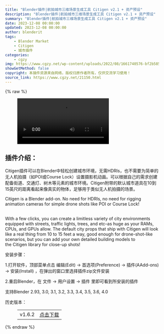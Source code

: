 ```yaml
---
title: "Blender插件|航拍城市三维场景生成工具 Citigen v2.1 + 资产预设"
description: "Blender插件|航拍城市三维场景生成工具 Citigen v2.1 + 资产预设"
summary: "Blender插件|航拍城市三维场景生成工具 Citigen v2.1 + 资产预设"
date: 2023-12-08 00:00:00
updated: 2023-12-08 00:00:00
author: blenderit
tags: 
    - Blender Market
    - Citigen
    - 城市插件
categories:
    - cgzy
img: https://www.cgzy.net/wp-content/uploads/2022/08/1661740576-bf2b585aaeb7a04.jpg
showGetMethod: false
copyright: 本插件资源来自网络，版权归原作者所有，仅供交流学习使用！
source_link: https://www.cgzy.net/21150.html
---
```


{% raw %}
<figure class="wp-block-video aligncenter"><video controls src="http://cloud.video.taobao.com/play/u/null/p/1/e/6/t/1/440863913419.mp4"></video></figure><div class="wp-block-pandastudio-title"><div class="title_style_01"><h2 id="h2-0">插件介绍：</h2></div></div><p class="is-style-text-indent-2em">Citigen插件可以在Blender中轻松创建城市环境，无需HDRIs，也不需要为简单的无人机拍摄（如POI或Course Lock）设置摄影机动画。可以根据自己的需求创建配备街道、交通灯、树木等元素的城市环境。Citigen附带的默认城市道具在10到15英尺的距离看起来像真实的物体，足够用于类似无人机拍摄的场景。</p><p>Citigen is a Blender add-on. No need for HDRIs, no need for rigging animation cameras for simple drone shots like POI or Course Lock!</p><p><br>With a few clicks, you can create a limitless variety of city environments equipped with streets, traffic lights, trees, and etc–as huge as your RAMs, CPUs, and GPUs allow. The default city props that ship with Citigen will look like a real thing from 10 to 15 feet a way, good enough for drone-shot-like scenarios, but you can add your own detailed building models to the Citigen library for close-up shots!</p><div class="wp-block-pandastudio-title"><div class="title_style_01"><p>安装步骤：</p></div></div><p>1.打开软件，顶部菜单点击 编辑(Edit) → 首选项(Preference) → 插件(AAdd-ons) → 安装(Install) ，在弹出的窗口里选择插件zip文件安装</p><p>2.重启Blender，在 文件 → 用户设置 → 插件 里即可看到所安装的插件</p><div class="wp-block-pandastudio-tips"><div class="tip success "><p>支持Blender 2.93, 3.0, 3.1, 3.2, 3.3, 3.4, 3.5, 3.6, 4.0</p>
</div></div><div class="wp-block-pandastudio-title"><div class="title_style_01"><p>历史版本：</p></div></div><figure class="wp-block-table has-medium-font-size"><table><tbody><tr><td>v1.6.2</td><td><a href="https://www.cgzy.net/go?_=f9d2292b24aHR0cHM6Ly9wYW4uYmFpZHUuY29tL3MvMXJaMW52eTZDOEhIaWFxOFZjNXFHVUE%2FcHdkPTRoM3o%3D" target="_blank">点击下载</a></td></tr></tbody></table></figure>
<div style="display: none">cgzy</div>
{% endraw %}